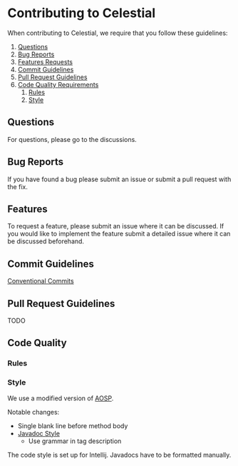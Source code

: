 # Contributing to Celestial

When contributing to Celestial, we require that you follow these guidelines:

1. [Questions](#questions)
2. [Bug Reports](#bug-reports)
3. [Features Requests](#features)
4. [Commit Guidelines](#commit-guidelines)
5. [Pull Request Guidelines](#pull-request-guidelines)
6. [Code Quality Requirements](#code-quality)
   1. [Rules](#rules)
   2. [Style](#style)

## Questions

For questions, please go to the discussions. 

## Bug Reports

If you have found a bug please submit an issue or submit a pull request with the fix. 

## Features

To request a feature, please submit an issue where it can be discussed. If you would like to 
implement the feature submit a detailed issue where it can be discussed beforehand.

## Commit Guidelines

[Conventional Commits](https://www.conventionalcommits.org/en/v1.0.0/)

## Pull Request Guidelines

TODO

## Code Quality

### Rules


### Style

We use a modified version of [AOSP](https://source.android.com/setup/contribute/code-style).

Notable changes:

- Single blank line before method body
- [Javadoc Style](https://www.oracle.com/au/technical-resources/articles/java/javadoc-tool.html)
    - Use grammar in tag description

The code style is set up for Intellij. Javadocs have to be formatted manually. 
